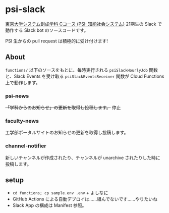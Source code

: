 # psi-slack

[東京大学システム創成学科 Cコース (PSI: 知能社会システム)](https://www.si.t.u-tokyo.ac.jp/course/psi/) 21期生の Slack で動作する Slack bot のソースコードです。

PSI 生からの pull request は積極的に受け付けます!

## About

`functions/` 以下のソースをもとに、毎時実行される `psiSlackHourlyJob` 関数と、Slack Events を受け取る `psiSlackEventsReceiver` 関数が Cloud Functions 上で動作します。

### ~~psi-news~~

~~「学科からのお知らせ」の更新を取得し投稿します。~~ 停止

### faculty-news

工学部ポータルサイトのお知らせの更新を取得し投稿します。

### channel-notifier

新しいチャンネルが作成されたり、チャンネルが unarchive されたりした時に投稿します。

## setup

* `cd functions; cp sample.env .env` + よしなに
* GitHub Actions による自動デプロイは……組んでないです……やりたいね
* Slack App の構成は Manifest 参照。
